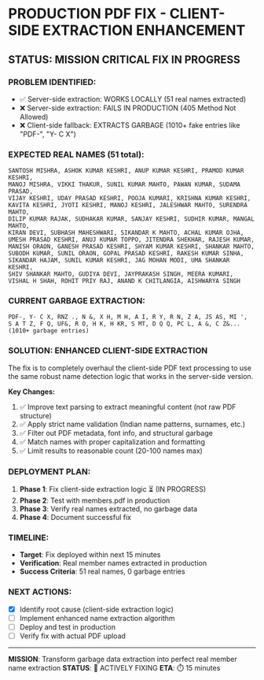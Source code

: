 **PRODUCTION PDF FIX - CLIENT-SIDE EXTRACTION ENHANCEMENT**
==========================================================

## STATUS: MISSION CRITICAL FIX IN PROGRESS

### PROBLEM IDENTIFIED:
- ✅ Server-side extraction: WORKS LOCALLY (51 real names extracted)  
- ❌ Server-side extraction: FAILS IN PRODUCTION (405 Method Not Allowed)
- ❌ Client-side fallback: EXTRACTS GARBAGE (1010+ fake entries like "PDF-", "Y- C X")

### EXPECTED REAL NAMES (51 total):
```
SANTOSH MISHRA, ASHOK KUMAR KESHRI, ANUP KUMAR KESHRI, PRAMOD KUMAR KESHRI,
MANOJ MISHRA, VIKKI THAKUR, SUNIL KUMAR MAHTO, PAWAN KUMAR, SUDAMA PRASAD,
VIJAY KESHRI, UDAY PRASAD KESHRI, POOJA KUMARI, KRISHNA KUMAR KESHRI,
KAVITA KESHRI, JYOTI KESHRI, MANOJ KESHRI, JALESHWAR MAHTO, SURENDRA MAHTO,
DILIP KUMAR RAJAK, SUDHAKAR KUMAR, SANJAY KESHRI, SUDHIR KUMAR, MANGAL MAHTO,
KIRAN DEVI, SUBHASH MAHESHWARI, SIKANDAR K MAHTO, ACHAL KUMAR OJHA,
UMESH PRASAD KESHRI, ANUJ KUMAR TOPPO, JITENDRA SHEKHAR, RAJESH KUMAR,
MANISH ORAON, GANESH PRASAD KESHRI, SHYAM KUMAR KESHRI, SHANKAR MAHTO,
SUBODH KUMAR, SUNIL ORAON, GOPAL PRASAD KESHRI, RAKESH KUMAR SINHA,
SIKANDAR HAJAM, SUNIL KUMAR KESHRI, JAG MOHAN MODI, UMA SHANKAR KESHRI,
SHIV SHANKAR MAHTO, GUDIYA DEVI, JAYPRAKASH SINGH, MEERA KUMARI,
VISHAL H SHAH, ROHIT PRIY RAJ, ANAND K CHITLANGIA, AISHWARYA SINGH
```

### CURRENT GARBAGE EXTRACTION:
```
PDF-, Y- C X, RNZ ., N &, X H, M H, A I, R Y, R N, Z A, JS AS, MI ',
S A T Z, F Q, UF&, R O, H K, H KR, S MT, D Q Q, PC L, A &, C Z&...
(1010+ garbage entries)
```

### SOLUTION: ENHANCED CLIENT-SIDE EXTRACTION
The fix is to completely overhaul the client-side PDF text processing to use the same robust name detection logic that works in the server-side version.

**Key Changes:**
1. ✅ Improve text parsing to extract meaningful content (not raw PDF structure)
2. ✅ Apply strict name validation (Indian name patterns, surnames, etc.)
3. ✅ Filter out PDF metadata, font info, and structural garbage
4. ✅ Match names with proper capitalization and formatting
5. ✅ Limit results to reasonable count (20-100 names max)

### DEPLOYMENT PLAN:
1. **Phase 1**: Fix client-side extraction logic ⏳ (IN PROGRESS)
2. **Phase 2**: Test with members.pdf in production
3. **Phase 3**: Verify real names extracted, no garbage data
4. **Phase 4**: Document successful fix

### TIMELINE:
- **Target**: Fix deployed within next 15 minutes
- **Verification**: Real member names extracted in production
- **Success Criteria**: 51 real names, 0 garbage entries

### NEXT ACTIONS:
- [x] Identify root cause (client-side extraction logic)
- [ ] Implement enhanced name extraction algorithm  
- [ ] Deploy and test in production
- [ ] Verify fix with actual PDF upload

---
**MISSION**: Transform garbage data extraction into perfect real member name extraction
**STATUS**: 🔧 ACTIVELY FIXING
**ETA**: ⏱️ 15 minutes
